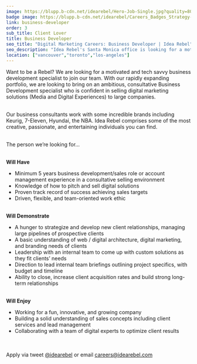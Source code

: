 ```yaml
---
image: https://blupp.b-cdn.net/idearebel/Hero-Job-Single.jpg?quality=80&width=800
badge image: https://blupp.b-cdn.net/idearebel/Careers_Badges_Strategy-Squad.png?quality=80&width=800
link: business-developer
order: 3
sub_title: Client Lover
title: Business Developer
seo_title: "Digital Marketing Careers: Business Developer | Idea Rebel"
seo_description: "Idea Rebel's Santa Monica office is looking for a motivated and tech savvy Business Development Specialist to sell custom digital marketing solutions."
location: ["vancouver","toronto","los-angeles"]
---
```

Want to be a Rebel? We are looking for a motivated and tech savvy business development specialist to join our team. With our rapidly expanding portfolio, we are looking to bring on an ambitious, consultative Business Development specialist who is confident in selling digital marketing solutions (Media and Digital Experiences) to large companies.

\
Our business consultants work with some incredible brands including Keurig, 7-Eleven, Hyundai, the NBA.  Idea Rebel comprises some of the most creative, passionate, and entertaining individuals you can find.

\
The person we’re looking for…

\
**Will Have**

- Minimum 5 years business development/sales role or account management experience in a consultative selling environment
- Knowledge of how to pitch and sell digital solutions
- Proven track record of success achieving sales targets
- Driven, flexible, and team-oriented work ethic

\
**Will Demonstrate**

- A hunger to strategize and develop new client relationships, managing large pipelines of prospective clients
- A basic understanding of web / digital architecture, digital marketing, and branding needs of clients
- Leadership with an internal team to come up with custom solutions as they fit clients’ needs
- Direction to lead internal team briefings outlining project specifics, with budget and timeline
- Ability to close, increase client acquisition rates and build strong long-term relationships

\
**Will Enjoy**

- Working for a fun, innovative, and growing company
- Building a solid understanding of sales concepts including client services and lead management
- Collaborating with a team of digital experts to optimize client results

\
\
Apply via tweet [@idearebel](https://x.com/idearebel) or email [careers@idearebel.com](mailto:careers@idearebel.com)
